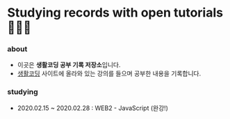 # Studying records with open tutorials 👩🏻‍💻

### about
- 이곳은 **생활코딩 공부 기록 저장소**입니다.
- [생활코딩](https://opentutorials.org/course/1) 사이트에 올라와 있는 강의를 들으며 공부한 내용을 기록합니다.

### studying
- 2020.02.15 ~ 2020.02.28 : WEB2 - JavaScript (완강!)
